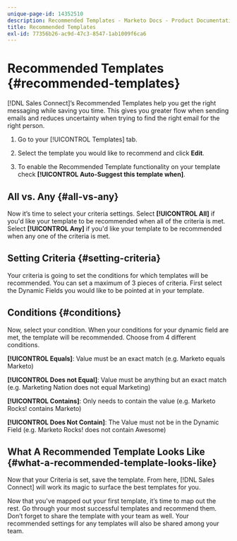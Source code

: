 ```yaml
---
unique-page-id: 14352510
description: Recommended Templates - Marketo Docs - Product Documentation
title: Recommended Templates
exl-id: 77356b26-ac9d-47c3-8547-1ab1009f6ca6
---
```

# Recommended Templates {#recommended-templates}

[!DNL Sales Connect]’s Recommended Templates help you get the right messaging while saving you time. This gives you greater flow when sending emails and reduces uncertainty when trying to find the right email for the right person.

1. Go to your [!UICONTROL Templates] tab.

1. Select the template you would like to recommend and click **Edit**.

1. To enable the Recommended Template functionality on your template check **[!UICONTROL Auto-Suggest this template when]**.

## All vs. Any {#all-vs-any}

Now it’s time to select your criteria settings. Select **[!UICONTROL All]** if you'd like your template to be recommended when all of the criteria is met. Select **[!UICONTROL Any]** if you'd like your template to be recommended when any one of the criteria is met.

## Setting Criteria {#setting-criteria}

Your criteria is going to set the conditions for which templates will be recommended. You can set a maximum of 3 pieces of criteria. First select the Dynamic Fields you would like to be pointed at in your template.

## Conditions {#conditions}

Now, select your condition. When your conditions for your dynamic field are met, the template will be recommended. Choose from 4 different conditions.

**[!UICONTROL Equals]**: Value must be an exact match (e.g. Marketo equals Marketo)

**[!UICONTROL Does not Equal]**: Value must be anything but an exact match (e.g. Marketing Nation does not equal Marketing)

**[!UICONTROL Contains]**: Only needs to contain the value (e.g. Marketo Rocks! contains Marketo)

**[!UICONTROL Does Not Contain]**: The Value must not be in the Dynamic Field (e.g. Marketo Rocks! does not contain Awesome)

## What A Recommended Template Looks Like {#what-a-recommended-template-looks-like}

Now that your Criteria is set, save the template. From here, [!DNL Sales Connect] will work its magic to surface the best templates for you.

Now that you've mapped out your first template, it’s time to map out the rest. Go through your most successful templates and recommend them. Don’t forget to share the template with your team as well. Your recommended settings for any templates will also be shared among your team.
